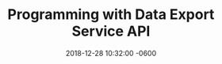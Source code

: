 ---
layout: post
title:  "Programming with Data Export Service API"
date:   2018-12-28 10:32:00 -0600
categories: API
---